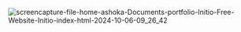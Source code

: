 ![screencapture-file-home-ashoka-Documents-portfolio-Initio-Free-Website-Initio-index-html-2024-10-06-09_26_42](https://github.com/user-attachments/assets/bfd2b09e-13f7-41ea-a2e6-bdc17b65da58)
